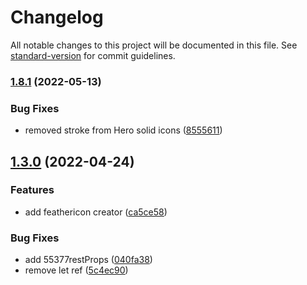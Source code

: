 # Changelog

All notable changes to this project will be documented in this file. See [standard-version](https://github.com/conventional-changelog/standard-version) for commit guidelines.

### [1.8.1](https://github.com/shinokada/ssic/compare/v1.8.0...v1.8.1) (2022-05-13)


### Bug Fixes

* removed stroke from Hero solid icons ([8555611](https://github.com/shinokada/ssic/commit/85556110fd95f61246baee097e70923d42778dc3))

## [1.3.0](https://github.com/shinokada/ssic/compare/v1.2.0...v1.3.0) (2022-04-24)


### Features

* add feathericon creator ([ca5ce58](https://github.com/shinokada/ssic/commit/ca5ce58203bf8f642bdb4868debc41b1db900b09))


### Bug Fixes

* add 55377restProps ([040fa38](https://github.com/shinokada/ssic/commit/040fa381322a6715deed65275ccefedfc29e3fd3))
* remove let ref ([5c4ec90](https://github.com/shinokada/ssic/commit/5c4ec90ccb2d4c730688ae9fb4db329cda02ac8b))
